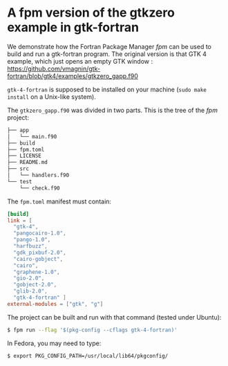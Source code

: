 # A fpm version of the gtkzero example in gtk-fortran

We demonstrate how the Fortran Package Manager *fpm* can be used to build and run a gtk-fortran program. The original version is that GTK 4 example, which just opens an empty GTK window :
https://github.com/vmagnin/gtk-fortran/blob/gtk4/examples/gtkzero_gapp.f90

`gtk-4-fortran` is supposed to be installed on your machine (`sudo make install` on a Unix-like system).

The `gtkzero_gapp.f90` was divided in two parts. This is the tree of the *fpm* project:

```bash
├── app
│   └── main.f90
├── build
├── fpm.toml
├── LICENSE
├── README.md
├── src
│   └── handlers.f90
└── test
    └── check.f90
```

The `fpm.toml` manifest must contain:

```toml
[build]
link = [
  "gtk-4",
  "pangocairo-1.0",
  "pango-1.0",
  "harfbuzz",
  "gdk_pixbuf-2.0",
  "cairo-gobject",
  "cairo",
  "graphene-1.0",
  "gio-2.0",
  "gobject-2.0",
  "glib-2.0",
  "gtk-4-fortran" ]
external-modules = ["gtk", "g"]
```

The project can be built and run with that command (tested under Ubuntu):

```bash
$ fpm run --flag '$(pkg-config --cflags gtk-4-fortran)'
```

In Fedora, you may need to type:
```bash
$ export PKG_CONFIG_PATH=/usr/local/lib64/pkgconfig/
```

